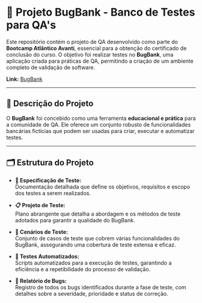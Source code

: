 # 🏦 Projeto BugBank - Banco de Testes para QA's  

Este repositório contém o projeto de QA desenvolvido como parte do **Bootcamp Atlântico Avanti**, essencial para a obtenção do certificado de 
conclusão do curso. O objetivo foi realizar testes no **BugBank**, uma aplicação criada para práticas de QA, permitindo a criação de um ambiente 
completo de validação de software.

**Link:** [BugBank](https://link-do-projeto-ou-site.com)

---

## 📝 Descrição do Projeto  

O **BugBank** foi concebido como uma ferramenta **educacional e prática** para a comunidade de QA. 
Ele oferece um conjunto robusto de funcionalidades bancárias fictícias que podem ser usadas para criar, executar e automatizar testes.  

---

## 🗂️ Estrutura do Projeto  

- **📑 Especificação de Teste:**  
  Documentação detalhada que define os objetivos, requisitos e escopo dos testes a serem realizados.  

- **📋 Projeto de Teste:**  
  Plano abrangente que detalha a abordagem e os métodos de teste adotados para garantir a qualidade do BugBank.  

- **🔎 Cenários de Teste:**  
  Conjunto de casos de teste que cobrem várias funcionalidades do BugBank, assegurando uma cobertura de teste extensa e eficaz.  

- **🤖 Testes Automatizados:**  
  Scripts automatizados para a execução de testes, garantindo a eficiência e a repetibilidade do processo de validação.  

- **🐛 Relatório de Bugs:**  
  Registro de todos os bugs identificados durante a fase de teste, com detalhes sobre a severidade, prioridade e status de correção.  
